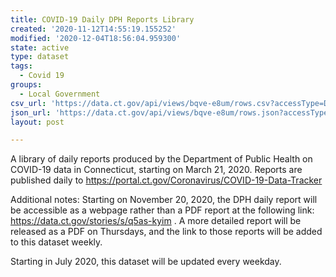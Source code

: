 ```yaml
---
title: COVID-19 Daily DPH Reports Library
created: '2020-11-12T14:55:19.155252'
modified: '2020-12-04T18:56:04.959300'
state: active
type: dataset
tags:
  - Covid 19
groups:
  - Local Government
csv_url: 'https://data.ct.gov/api/views/bqve-e8um/rows.csv?accessType=DOWNLOAD'
json_url: 'https://data.ct.gov/api/views/bqve-e8um/rows.json?accessType=DOWNLOAD'
layout: post

---
```

A library of daily reports produced by the Department of Public Health on COVID-19 data in Connecticut, starting on March 21, 2020. Reports are published daily to https://portal.ct.gov/Coronavirus/COVID-19-Data-Tracker

Additional notes:
Starting on November 20, 2020, the DPH daily report will be accessible as a webpage rather than a PDF report at the following link: https://data.ct.gov/stories/s/q5as-kyim . A more detailed report will be released as a PDF on Thursdays, and the link to those reports will be added to this dataset weekly.

Starting in July 2020, this dataset will be updated every weekday.
